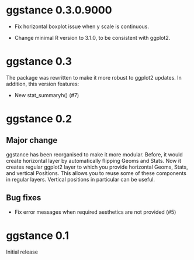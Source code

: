 
# ggstance 0.3.0.9000

* Fix horizontal boxplot issue when y scale is continuous.

* Change minimal R version to 3.1.0, to be consistent with ggplot2.


# ggstance 0.3

The package was rewritten to make it more robust to ggplot2 updates.
In addition, this version features:

* New stat_summaryh() (#7)


# ggstance 0.2

## Major change

ggstance has been reorganised to make it more modular. Before, it
would create horizontal layer by automatically flipping Geoms and
Stats. Now it creates regular ggplot2 layer to which you provide
horizontal Geoms, Stats, and vertical Positions. This allows you to
reuse some of these components in regular layers. Vertical positions
in particular can be useful.

## Bug fixes

* Fix error messages when required aesthetics are not provided (#5)


# ggstance 0.1

Initial release
